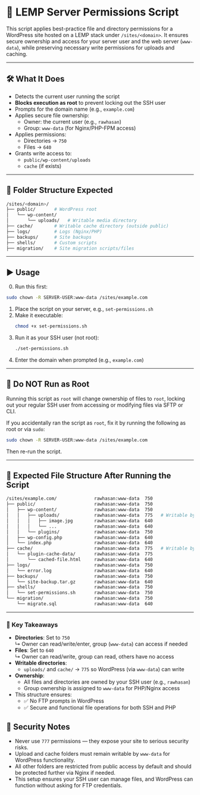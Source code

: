 # 🔐 LEMP Server Permissions Script

This script applies best-practice file and directory permissions for a WordPress site hosted on a LEMP stack under `/sites/<domain>`. It ensures secure ownership and access for your server user and the web server (`www-data`), while preserving necessary write permissions for uploads and caching.

---

## 🛠️ What It Does

- Detects the current user running the script
- **Blocks execution as root** to prevent locking out the SSH user
- Prompts for the domain name (e.g., `example.com`)
- Applies secure file ownership:
  - Owner: the current user (e.g., `rawhasan`)
  - Group: `www-data` (for Nginx/PHP-FPM access)
- Applies permissions:
  - Directories → `750`
  - Files → `640`
- Grants write access to:
  - `public/wp-content/uploads`
  - `cache` (if exists)

---

## 📂 Folder Structure Expected

```bash
/sites/<domain>/
├── public/       # WordPress root
│   └── wp-content/
│       └── uploads/   # Writable media directory
├── cache/        # Writable cache directory (outside public)
├── logs/         # Logs (Nginx/PHP)
├── backups/      # Site backups
├── shells/       # Custom scripts
├── migration/    # Site migration scripts/files
```

---

## ▶️ Usage

0. Run this first:

```bash
sudo chown -R SERVER-USER:www-data /sites/example.com
```

1. Place the script on your server, e.g., `set-permissions.sh`
2. Make it executable:
   ```bash
   chmod +x set-permissions.sh
   ```
3. Run it as your SSH user (not root):
   ```bash
   ./set-permissions.sh
   ```
4. Enter the domain when prompted (e.g., `example.com`)

---

## 🛑 Do NOT Run as Root

Running this script as `root` will change ownership of files to `root`, locking out your regular SSH user from accessing or modifying files via SFTP or CLI.

If you accidentally ran the script as `root`, fix it by running the following as root or via `sudo`:

```bash
sudo chown -R SERVER-USER:www-data /sites/example.com
```

Then re-run the script.

---

## 📁 Expected File Structure After Running the Script

```bash
/sites/example.com/              rawhasan:www-data  750
├── public/                      rawhasan:www-data  750
│   ├── wp-content/              rawhasan:www-data  750
│   │   ├── uploads/             rawhasan:www-data  775   # Writable by PHP
│   │   │   ├── image.jpg        rawhasan:www-data  640
│   │   │   └── ...              rawhasan:www-data  640
│   │   └── plugins/             rawhasan:www-data  750
│   ├── wp-config.php            rawhasan:www-data  640
│   └── index.php                rawhasan:www-data  640
├── cache/                       rawhasan:www-data  775   # Writable by PHP
│   └── plugin-cache-data/       rawhasan:www-data  775
│       └── cached-file.html     rawhasan:www-data  640
├── logs/                        rawhasan:www-data  750
│   └── error.log                rawhasan:www-data  640
├── backups/                     rawhasan:www-data  750
│   └── site-backup.tar.gz       rawhasan:www-data  640
├── shells/                      rawhasan:www-data  750
│   └── set-permissions.sh       rawhasan:www-data  750
└── migration/                   rawhasan:www-data  750
    └── migrate.sql              rawhasan:www-data  640
```

---

### 🔑 Key Takeaways

- **Directories**: Set to `750`  
  ↳ Owner can read/write/enter, group (`www-data`) can access if needed  
- **Files**: Set to `640`  
  ↳ Owner can read/write, group can read, others have no access  
- **Writable directories**:  
  - `uploads/` and `cache/` → `775` so WordPress (via `www-data`) can write
- **Ownership**:  
  - All files and directories are owned by your SSH user (e.g., `rawhasan`)  
  - Group ownership is assigned to `www-data` for PHP/Nginx access
- This structure ensures:
  - ✅ No FTP prompts in WordPress
  - ✅ Secure and functional file operations for both SSH and PHP


## 🔐 Security Notes

- Never use `777` permissions — they expose your site to serious security risks.
- Upload and cache folders must remain writable by `www-data` for WordPress functionality.
- All other folders are restricted from public access by default and should be protected further via Nginx if needed.
- This setup ensures your SSH user can manage files, and WordPress can function without asking for FTP credentials.
